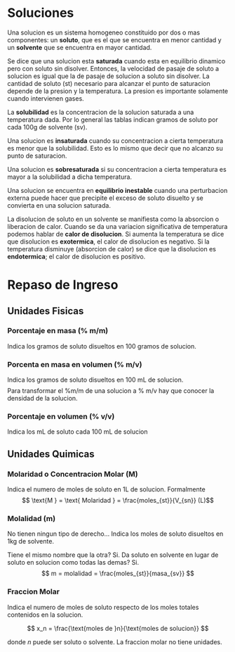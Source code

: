 # Soluciones
Una solucion es un sistema homogeneo constituido por dos o mas componentes: un **soluto**, que es el que se encuentra en menor cantidad y un **solvente** que se encuentra en mayor cantidad.

Se dice que una solucion esta **saturada** cuando esta en equilibrio dinamico pero con soluto sin disolver. Entonces, la velocidad de pasaje de soluto a solucion es igual que la de pasaje de solucion a soluto sin disolver.
La cantidad de  soluto (st) necesario para alcanzar el punto de saturacion depende de la presion y la temperatura. La presion es importante solamente cuando intervienen gases.

La **solubilidad** es la concentracion de la solucion saturada a una temperatura dada. Por lo general las tablas indican gramos de soluto por cada 100g de solvente (sv).

Una solucion es **insaturada** cuando su concentracion a cierta temperatura es menor que la solubilidad. Esto es lo mismo que decir que no alcanzo su punto de saturacion.

Una solucion es **sobresaturada** si su concentracion a cierta temperatura es mayor a la solubilidad a dicha temperatura.

Una solucion se encuentra en **equilibrio inestable** cuando una perturbacion externa puede hacer que precipite el exceso de soluto disuelto y se convierta en una solucion saturada.

La disolucion de soluto en un solvente se manifiesta como la absorcion o liberacion de calor. Cuando se da una variacion significativa de temperatura podemos hablar de **calor de disolucion**. Si aumenta la temperatura se dice que disolucion es **exotermica**, el calor de disolucion es negativo. Si la temperatura disminuye (absorcion de calor) se dice que la disolucion es **endotermica**; el calor de disolucion es positivo.


# Repaso de Ingreso
## Unidades Fisicas
### Porcentaje en masa (% m/m)
Indica los gramos de soluto disueltos en 100 gramos de solucion.
$$%m/m = \frac{g_{st}}{100 g_{sn}}$$

### Porcenta en masa en volumen (% m/v)
Indica los gramos de soluto disueltos en 100 mL de solucion.
$$%m/v = \frac{g_{st}}{100 mL_{sn}}$$
Para transformar el %m/m de una solucion a % m/v hay que conocer la densidad de la solucion.

### Porcentaje en volumen (% v/v)
Indica los mL de soluto cada 100 mL de solucion
$$%v/v = \frac{mL_{st}}{100mL_{sn}}$$

## Unidades Quimicas
### Molaridad o Concentracion Molar (M)
Indica el numero de moles de soluto en 1L de solucion. Formalmente
$$ \text{M } = \text{ Molaridad } = \frac{moles_{st}}{V_{sn}} (L)$$

### Molalidad (m)
No tienen ningun tipo de derecho...
Indica los moles de soluto disueltos en 1kg de solvente.

Tiene el mismo nombre que la otra? Si.
Da soluto en solvente en lugar de soluto en solucion como todas las demas? Si.
$$ m = molalidad = \frac{moles_{st}}{masa_{sv}} $$

### Fraccion Molar
Indica el numero de moles de soluto respecto de los moles totales contenidos en la solucion.

$$ x_n = \frac{\text{moles de }n}{\text{moles de solucion}} $$

donde $n$ puede ser soluto o solvente. La fraccion molar no tiene unidades.
